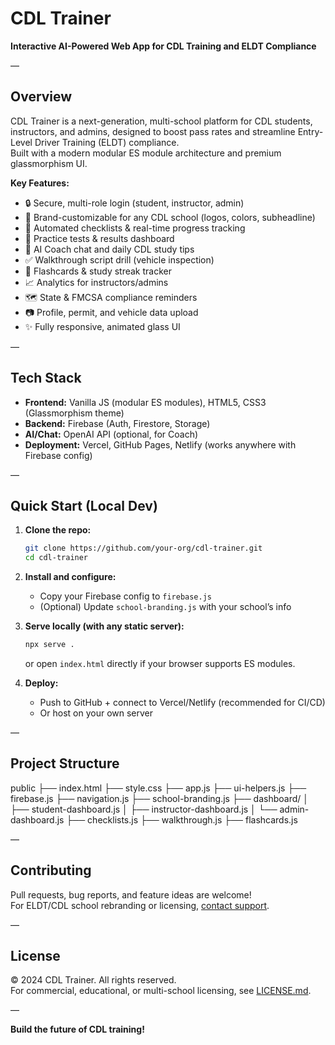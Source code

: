 # CDL Trainer

**Interactive AI-Powered Web App for CDL Training and ELDT Compliance**

—

## Overview

CDL Trainer is a next-generation, multi-school platform for CDL students, instructors, and admins, designed to boost pass rates and streamline Entry-Level Driver Training (ELDT) compliance.  
Built with a modern modular ES module architecture and premium glassmorphism UI.

**Key Features:**
- 🔒 Secure, multi-role login (student, instructor, admin)
- 🎨 Brand-customizable for any CDL school (logos, colors, subheadline)
- 📝 Automated checklists & real-time progress tracking
- 🧪 Practice tests & results dashboard
- 🤖 AI Coach chat and daily CDL study tips
- ✅ Walkthrough script drill (vehicle inspection)
- 🚦 Flashcards & study streak tracker
- 📈 Analytics for instructors/admins
- 🗺️ State & FMCSA compliance reminders
- 📷 Profile, permit, and vehicle data upload
- ✨ Fully responsive, animated glass UI

—

## Tech Stack

- **Frontend:** Vanilla JS (modular ES modules), HTML5, CSS3 (Glassmorphism theme)
- **Backend:** Firebase (Auth, Firestore, Storage)
- **AI/Chat:** OpenAI API (optional, for Coach)
- **Deployment:** Vercel, GitHub Pages, Netlify (works anywhere with Firebase config)

—

## Quick Start (Local Dev)

1. **Clone the repo:**
    ```sh
    git clone https://github.com/your-org/cdl-trainer.git
    cd cdl-trainer
    ```

2. **Install and configure:**
    - Copy your Firebase config to `firebase.js`
    - (Optional) Update `school-branding.js` with your school’s info

3. **Serve locally (with any static server):**
    ```sh
    npx serve .
    ```
    or open `index.html` directly if your browser supports ES modules.

4. **Deploy:**
    - Push to GitHub + connect to Vercel/Netlify (recommended for CI/CD)
    - Or host on your own server

—

## Project Structure
public
├── index.html
├── style.css
├── app.js
├── ui-helpers.js
├── firebase.js
├── navigation.js
├── school-branding.js
├── dashboard/
│     ├── student-dashboard.js
│     ├── instructor-dashboard.js
│     └── admin-dashboard.js
├── checklists.js
├── walkthrough.js
├── flashcards.js

—

## Contributing

Pull requests, bug reports, and feature ideas are welcome!  
For ELDT/CDL school rebranding or licensing, [contact support](mailto:info@cdltrainer.com).

—

## License

© 2024 CDL Trainer. All rights reserved.  
For commercial, educational, or multi-school licensing, see [LICENSE.md](LICENSE.md).

—

**Build the future of CDL training!**